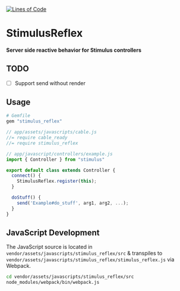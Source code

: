 [![Lines of Code](http://img.shields.io/badge/lines_of_code-123-brightgreen.svg?style=flat)](http://blog.codinghorror.com/the-best-code-is-no-code-at-all/)

# StimulusReflex

#### Server side reactive behavior for Stimulus controllers

## TODO

- [ ] Support send without render

## Usage

```ruby
# Gemfile
gem "stimulus_reflex"
```

```javascript
// app/assets/javascripts/cable.js
//= require cable_ready
//= require stimulus_reflex
```

```javascript
// app/javascript/controllers/example.js
import { Controller } from "stimulus"

export default class extends Controller {
  connect() {
    StimulusReflex.register(this);
  }

  doStuff() {
    send('Example#do_stuff', arg1, arg2, ...);
  }
}
```


## JavaScript Development

The JavaScript source is located in `vendor/assets/javascripts/stimulus_reflex/src`
& transpiles to `vendor/assets/javascripts/stimulus_reflex/stimulus_reflex.js` via Webpack.

```sh
cd vendor/assets/javascripts/stimulus_reflex/src
node_modules/webpack/bin/webpack.js
```
